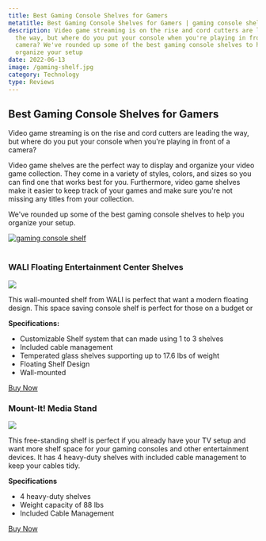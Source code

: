 ```yaml
---
title: Best Gaming Console Shelves for Gamers
metatitle: Best Gaming Console Shelves for Gamers | gaming console shelf
description: Video game streaming is on the rise and cord cutters are leading
  the way, but where do you put your console when you're playing in front of a
  camera? We've rounded up some of the best gaming console shelves to help you
  organize your setup
date: 2022-06-13
image: /gaming-shelf.jpg
category: Technology
type: Reviews
---
```


<div class="row">
<div class="col-lg-8">

## Best Gaming Console Shelves for Gamers

Video game streaming is on the rise and cord cutters are leading the way, but where do you put your console when you're playing in front of a camera? 

Video game shelves are the perfect way to display and organize your video game collection. They come in a variety of styles, colors, and sizes so you can find one that works best for you. Furthermore, video game shelves make it easier to keep track of your games and make sure you're not missing any titles from your collection.

We've rounded up some of the best gaming console shelves to help you organize your setup.

</div>
<div class="col-lg-4">

<a href="https://amzn.to/3mEmOpX">
<img class="img-fluid" src="/gaming-shelf.jpg" alt="gaming console shelf">
</a>

</div>
</div>

<br/>

### WALI Floating Entertainment Center Shelves

<a href="https://www.amazon.com/WALI-Floating-Strengthened-Tempered-Accessories/dp/B01JQGQFNE?keywords=gaming+shelves+for+consoles&qid=1655128055&sr=8-4&linkCode=li3&tag=gamestreamingsetup-20&linkId=7196277d8d074271fc2f3ca48b1caea9&language=en_US&ref_=as_li_ss_il" target="_blank"><img border="0" src="//ws-na.amazon-adsystem.com/widgets/q?_encoding=UTF8&ASIN=B01JQGQFNE&Format=_SL250_&ID=AsinImage&MarketPlace=US&ServiceVersion=20070822&WS=1&tag=gamestreamingsetup-20&language=en_US" ></a><img src="https://ir-na.amazon-adsystem.com/e/ir?t=gamestreamingsetup-20&language=en_US&l=li3&o=1&a=B01JQGQFNE" width="1" height="1" border="0" alt="" style="border:none !important; margin:0px !important;" />

This wall-mounted shelf from WALI is perfect that want a modern floating design. This space saving console shelf is perfect for those on a budget or

**Specifications:**

- Customizable Shelf system that can made using 1 to 3 shelves
- Included cable management
- Temperated glass shelves supporting up to 17.6 lbs of weight
- Floating Shelf Design
- Wall-mounted

<a class="btn btn-primary mt-2 mb-5" href="https://amzn.to/3mEmOpX">Buy Now</a>

### Mount-It! Media Stand

<a href="https://www.amazon.com/Mount-Entertainment-Components-Equipment-Streaming/dp/B00TSVSDEM?keywords=gaming+shelves+for+consoles&qid=1655128055&sr=8-5&linkCode=li3&tag=gamestreamingsetup-20&linkId=d3071044b87ccb61867c723ce8cc6491&language=en_US&ref_=as_li_ss_il" target="_blank"><img border="0" src="//ws-na.amazon-adsystem.com/widgets/q?_encoding=UTF8&ASIN=B00TSVSDEM&Format=_SL250_&ID=AsinImage&MarketPlace=US&ServiceVersion=20070822&WS=1&tag=gamestreamingsetup-20&language=en_US" ></a><img src="https://ir-na.amazon-adsystem.com/e/ir?t=gamestreamingsetup-20&language=en_US&l=li3&o=1&a=B00TSVSDEM" width="1" height="1" border="0" alt="" style="border:none !important; margin:0px !important;" />

This free-standing shelf is perfect if you already have your TV setup and want more shelf space for your gaming consoles and other entertainment devices. It has 4 heavy-duty shelves with included cable management to keep your cables tidy.

**Specifications**

- 4 heavy-duty shelves
- Weight capacity of 88 lbs
- Included Cable Management

<a class="btn btn-primary mt-2" href="https://amzn.to/3tyYcT8">Buy Now</a>
